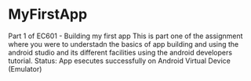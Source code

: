 # MyFirstApp
Part 1 of EC601 - Building my first app
This is part one of the assignment where you were to understadn the basics of app building and using the android studio and its different facilities using the android developers tutorial.
Status: App esecutes successfully on Android Virtual Device (Emulator)
